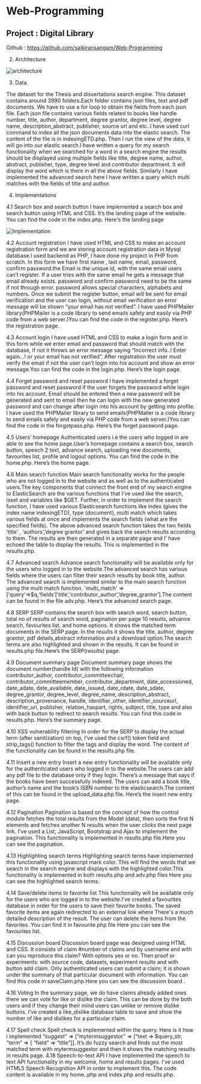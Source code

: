 # Web-Programming

## Project : Digital Library

Github : https://github.com/saikiransangam/Web-Programming


2. Architecture

![architecture](https://github.com/saikiransangam/Web-Programming/blob/master/images/architecture.png)


                    


3. Data

The dataset for the Thesis and dissertations search engine. This dataset contains  around 3990 folders.Each folder contains json files, text and pdf documents. We have to use a for loop to obtain the fields from each json file. Each json file contains various fields related to books like handle number, title, author, department, degree grantor, degree level, degree name, description_abstract, publisher, source url and etc..I have used curl command to index all the json documents data into the elastic search. The content of the file is in indexingETD.php. Then I run the view of the data, it will go into our elastic search.I have written a query for my search functionality when we searched for a word in a search engine the results should be displayed using multiple fields like title, degree name, author, abstract, publisher, type, degree level and contributor department. It will display the word which is there in all the above fields. Similarly I have implemented the advanced search here I have written a query which multi matches with the fields of title and author.

4. Implementations

4.1 Search box and search button
     I have implemented a search box and search button using HTML and CSS. It’s the landing page of the website. You can find the code in the index.php. Here's the landing page  

![Implementation]()
      
4.2 Account registration
      I have used HTML and CSS to make an account registration form and we are storing account registration data in Mysql database.I used backend as PHP, I have done my project in PHP from scratch. In this form we have first name , last name, email, password, confirm password.the  Email is the unique id, with the same email users can’t register. If a user tries with the same email he gets a message that email already exists. password and confirm password need to be the same if not through error. password allows special characters, alphabets and numbers. Once we submit the register button, email will be sent for email verification and the user can login, without email verification an error message will be shown “your email has not verified”. I have used PHPMailer library(PHPMailer is a code library to send emails safely and easily via PHP code from a web server.)You can find the code in the register.php. Here’s the registration page.


4.3 Account login
         I have used HTML and CSS to make a login form and in this form while we enter email and password that should match with the database, if not it throws an error message saying “Incorrect info..! Enter again…! or your email has not verified”. After registration the user must verify the email if not the user can’t login into his account and show an error message.You can find the code in the login.php. Here’s the login page.

4.4 Forget password and reset password 
      I have implemented a forget password and reset password if the user forgets the password while login into his account. Email should be entered then a new password will be generated and sent to email then he can login with the new generated password and can change after login into his account by getting into profile. I have used the PHPMailer library to send emails(PHPMailer is a code library to send emails safely and easily via PHP code from a web server.)You can find the code in the forgotpass.php. Here’s the forget password page.

4.5 Users’ homepage
     Authenticated users i.e the users who logged in are able to see the home page.User’s homepage contains a search box, search button, speech 2 text, advance search, uploading new documents, favourites list, profile and logout options. You can find the code in the home.php. Here’s the home page.


4.6 Main search function
      Main search functionality works for the people who are not logged in to the website and as well as to the authenticated users.The key components that connect the front end of my search engine to ElasticSearch are the various functions that I’ve used like the search, isset and variables like $GET. Further, in order to implement the search function, I have used various Elasticsearch functions like index (gives the index name indexingETD), type (document), multi match which takes various fields at once and implements the search fields (what are the specified fields). The above advanced search function takes the two fields ‘title’ , ‘authors’,’degree grantor’ and gives back the search results according to them. The results are then generated in a separate page and I’ have echoed the table to display the results. This is implemented in the results.php.

4.7 Advanced search
      Advance search functionality will be available only for the users who logged in to the website.The advanced search has various fields where the users can filter their search results by book title, author. The advanced search is implemented similar to the main search function using the multi match function. 
'multi_match' => ['query'=>$q,‘fields’[‘title‘,‘contributor_author‘,’degree_grantor’].The content can be found in the file adv.php. Here’s the advanced search page.


4.8 SERP
       SERP contains the search box with search word, search button, total no of results of search word, pagination per page 10 results, advance search, favourites list, and home options. It shows the matched term documents in the SERP page. In the results it shows the title, author, degree grantor, pdf details,abstract information and a download option.The search terms are also highlighted and shown in the results. It can be found in results.php file.Here’s the SERP(results) page.

      

4.9 Document summary page
      Document summary page shows the document number(handle Id)  with the following information contributor_author, contributor_committeechair, contributor_committeemember, contributor_department, date_accessioned, date_adate, date_available, date_issued, date_rdate, date_sdate, degree_grantor, degree_level, degree_name, description_abstract, description_provenance, handle, identifier_other, identifier_sourceurl, identifier_uri, publisher, relation_haspart, rights, subject, title, type and also with back button to redirect to search results. You can find this code in results.php. Here’s the summary page.




4.10 XSS vulnerability filtering
    In order for the SERP to display the actual term (after sanitization) on top, I’ve used the csrf() token field and strip_tags() function to filter the tags and display the word. The content of the functionality can be found in the results.php file.

4.11 Insert a new entry
        Insert a new entry functionality will be available only for the authenticated users who logged in to the website.The users can add any pdf file to the database only if they login. There’s a message that says if the books have been successfully indexed. The users can add a book title, author’s name and the book’s ISBN number to the elasticsearch.The content of this can be found in the upload_data.php file. Here’s the insert new entry page.


4.12 Pagination
       Pagination is based on the concept of how the control module fetches the total results from the Model (data), then sorts the first N elements and fetches another N results when the user clicks the next page link. I’ve used a List, JavaScript, Bootstrap and Ajax to implement the pagination. This functionality is implemented in results.php file.Here you can see the pagination.


4.13 Highlighting search terms
      Highlighting search terms have implemented this functionality using javascript mark color. This will find the words that we search in the search engine and displays with the highlighted color.This functionality is implemented in both results.php and adv.php files
Here you can see the highlighted search terms.



4.14 Save/delete items to favorite list
        This functionality will be available only for the users who are logged in to the website.I’ve created a favourites database in order for the users to save their favorite books. The saved favorite items are again redirected to an external link where There's a much detailed description of the result. The user can delete the items from the favorites. You can find it in favourite.php file
Here you can see the favourites list.

4.15 Discussion board
       Discussion board page was designed using HTML and CSS. It consists of claim #number of claims and by username and with can you reproduce this claim? With options yes or no. Then proof or experiments: with source code, datasets, experiment results and with button add claim. Only authenticated users can submit a claim; it is shown under the summary of that particular document with information. You can find this code in saveClaim.php.Here you can see the discussion board .


4.16 Voting
         In the summary page, we do have claims already added ones there we can vote for like or dislike the claim. This can be done by the both users and if they change their mind users can unlike or remove dislike buttons. I’ve created a like_dislike database table to save and show the number of like and dislikes for a particular claim.


4.17 Spell check
        Spell check is implemented  within the query. Here is it how i implemented “suggest” => [“mytermsuggestor” => [“text => $query_str, “term” => [ “field” => “title”]]. It’s do fuzzy search and finds out the most matched term with mytermsuggestor and then it shows the matching results in results page.
4.18 Speech-to-text API
      I have implemented the speech to text API functionality in my welcome, home and results pages. I’ve used HTML5 Speech Recognition API in order to implement this. The code content is available in my home..php and index.php and results.php.
